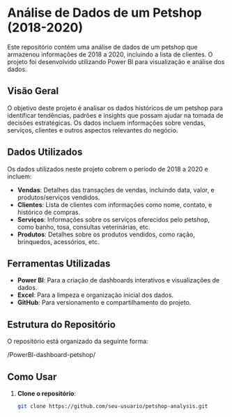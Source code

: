 # Análise de Dados de um Petshop (2018-2020)

Este repositório contém uma análise de dados de um petshop que armazenou informações de 2018 a 2020, incluindo a lista de clientes. O projeto foi desenvolvido utilizando Power BI para visualização e análise dos dados.

## Visão Geral

O objetivo deste projeto é analisar os dados históricos de um petshop para identificar tendências, padrões e insights que possam ajudar na tomada de decisões estratégicas. Os dados incluem informações sobre vendas, serviços, clientes e outros aspectos relevantes do negócio.

## Dados Utilizados

Os dados utilizados neste projeto cobrem o período de 2018 a 2020 e incluem:

- **Vendas**: Detalhes das transações de vendas, incluindo data, valor, e produtos/serviços vendidos.
- **Clientes**: Lista de clientes com informações como nome, contato, e histórico de compras.
- **Serviços**: Informações sobre os serviços oferecidos pelo petshop, como banho, tosa, consultas veterinárias, etc.
- **Produtos**: Detalhes sobre os produtos vendidos, como ração, brinquedos, acessórios, etc.

## Ferramentas Utilizadas

- **Power BI**: Para a criação de dashboards interativos e visualizações de dados.
- **Excel**: Para a limpeza e organização inicial dos dados.
- **GitHub**: Para versionamento e compartilhamento do projeto.

## Estrutura do Repositório

O repositório está organizado da seguinte forma:

/PowerBI-dashboard-petshop/

## Como Usar

1. **Clone o repositório**:
   ```bash
   git clone https://github.com/seu-usuario/petshop-analysis.git

